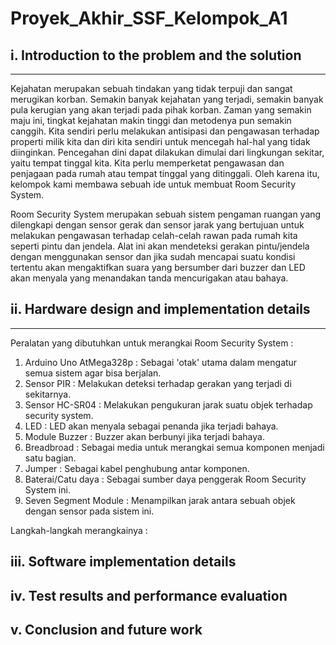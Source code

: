 # Proyek_Akhir_SSF_Kelompok_A1
## i.   Introduction to the problem and the solution
---
Kejahatan merupakan sebuah tindakan yang tidak terpuji dan sangat merugikan korban. Semakin banyak kejahatan yang terjadi, semakin banyak pula kerugian yang akan terjadi pada pihak korban. 
Zaman yang semakin maju ini, tingkat kejahatan makin tinggi dan metodenya pun semakin canggih. Kita sendiri perlu melakukan antisipasi dan pengawasan terhadap properti milik kita dan diri kita sendiri untuk mencegah hal-hal yang tidak diinginkan. Pencegahan dini dapat dilakukan dimulai dari lingkungan sekitar, yaitu tempat tinggal kita. Kita perlu memperketat pengawasan dan penjagaan pada rumah atau tempat tinggal yang ditinggali. Oleh karena itu, kelompok kami membawa sebuah ide untuk membuat Room Security System.

Room Security System merupakan sebuah sistem pengaman ruangan yang dilengkapi dengan sensor gerak dan sensor jarak yang bertujuan untuk melakukan pengawasan terhadap celah-celah rawan pada rumah kita seperti pintu dan jendela. Alat ini akan mendeteksi gerakan pintu/jendela dengan menggunakan sensor dan jika sudah mencapai suatu kondisi tertentu akan mengaktifkan suara yang bersumber dari buzzer dan LED akan menyala yang menandakan tanda mencurigakan atau bahaya. 

## ii.  Hardware design and implementation details
---
Peralatan yang dibutuhkan untuk merangkai Room Security System :
1. Arduino Uno AtMega328p : Sebagai 'otak' utama dalam mengatur semua sistem agar bisa berjalan.
2. Sensor PIR : Melakukan deteksi terhadap gerakan yang terjadi di sekitarnya.
3. Sensor HC-SR04 : Melakukan pengukuran jarak suatu objek terhadap security system.
4. LED : LED akan menyala sebagai penanda jika terjadi bahaya.
5. Module Buzzer : Buzzer akan berbunyi jika terjadi bahaya.
6. Breadbroad : Sebagai media untuk merangkai semua komponen menjadi satu bagian.
7. Jumper : Sebagai kabel penghubung antar komponen.
8. Baterai/Catu daya : Sebagai sumber daya penggerak Room Security System ini.
9. Seven Segment Module : Menampilkan jarak antara sebuah objek dengan sensor pada sistem ini.

Langkah-langkah merangkainya : 


## iii. Software implementation details
## iv.  Test results and performance evaluation
## v. Conclusion and future work

